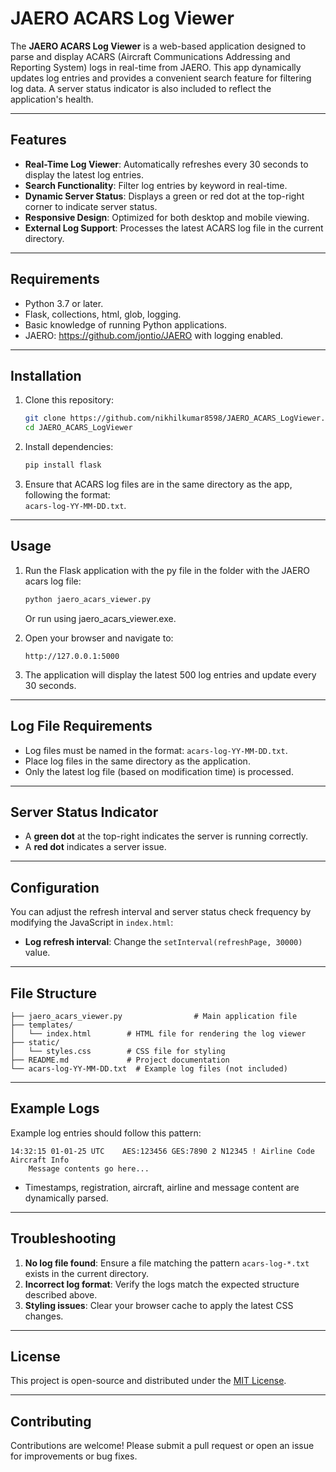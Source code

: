 
# JAERO ACARS Log Viewer

The **JAERO ACARS Log Viewer** is a web-based application designed to parse and display ACARS (Aircraft Communications Addressing and Reporting System) logs in real-time from JAERO. This app dynamically updates log entries and provides a convenient search feature for filtering log data. A server status indicator is also included to reflect the application's health.

---

## Features

- **Real-Time Log Viewer**: Automatically refreshes every 30 seconds to display the latest log entries.
- **Search Functionality**: Filter log entries by keyword in real-time.
- **Dynamic Server Status**: Displays a green or red dot at the top-right corner to indicate server status.
- **Responsive Design**: Optimized for both desktop and mobile viewing.
- **External Log Support**: Processes the latest ACARS log file in the current directory.

---

## Requirements

- Python 3.7 or later.
- Flask, collections, html, glob, logging.
- Basic knowledge of running Python applications.
- JAERO: https://github.com/jontio/JAERO with logging enabled.
---

## Installation

1. Clone this repository:
    ```bash
    git clone https://github.com/nikhilkumar8598/JAERO_ACARS_LogViewer.git
    cd JAERO_ACARS_LogViewer
    ```

2. Install dependencies:
    ```bash
    pip install flask
    ```

3. Ensure that ACARS log files are in the same directory as the app, following the format:  
    `acars-log-YY-MM-DD.txt`.

---

## Usage

1. Run the Flask application with the py file in the folder with the JAERO acars log file:
    ```bash
    python jaero_acars_viewer.py
    ```
	Or run using jaero_acars_viewer.exe.

2. Open your browser and navigate to:
    ```
    http://127.0.0.1:5000
    ```

3. The application will display the latest 500 log entries and update every 30 seconds.

---

## Log File Requirements

- Log files must be named in the format: `acars-log-YY-MM-DD.txt`.
- Place log files in the same directory as the application.
- Only the latest log file (based on modification time) is processed.

---

## Server Status Indicator

- A **green dot** at the top-right indicates the server is running correctly.
- A **red dot** indicates a server issue.

---

## Configuration

You can adjust the refresh interval and server status check frequency by modifying the JavaScript in `index.html`:

- **Log refresh interval**: Change the `setInterval(refreshPage, 30000)` value.

---

## File Structure

```
├── jaero_acars_viewer.py                # Main application file
├── templates/
│   └── index.html        # HTML file for rendering the log viewer
├── static/
│   └── styles.css        # CSS file for styling
├── README.md             # Project documentation
└── acars-log-YY-MM-DD.txt  # Example log files (not included)
```

---

## Example Logs

Example log entries should follow this pattern:

```
14:32:15 01-01-25 UTC    AES:123456 GES:7890 2 N12345 ! Airline Code Aircraft Info
    Message contents go here...
```

- Timestamps, registration, aircraft, airline and message content are dynamically parsed.

---

## Troubleshooting

1. **No log file found**: Ensure a file matching the pattern `acars-log-*.txt` exists in the current directory.
2. **Incorrect log format**: Verify the logs match the expected structure described above.
3. **Styling issues**: Clear your browser cache to apply the latest CSS changes.

---

## License

This project is open-source and distributed under the [MIT License](LICENSE).

---

## Contributing

Contributions are welcome! Please submit a pull request or open an issue for improvements or bug fixes.

